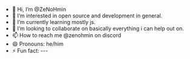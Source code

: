 - 👋 Hi, I’m @ZeNoHmin
- 👀 I’m interested in open source and development in general.
- 🌱 I’m currently learning mostly js.
- 💞️ I’m looking to collaborate on basically everything i can help out on.
- 📫 How to reach me @zenohmin on discord
- 😄 Pronouns: he/him
- ⚡ Fun fact: ---

<!---
ZeNoHmin/ZeNoHmin is a ✨ special ✨ repository because its `README.md` (this file) appears on your GitHub profile.
You can click the Preview link to take a look at your changes.
--->

